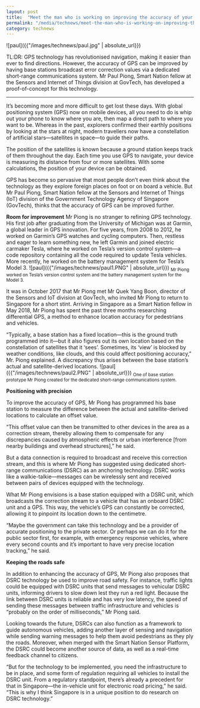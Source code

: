 ```yaml
---
layout: post
title:  "Meet the man who is working on improving the accuracy of your GPS system"
permalink: "/media/technews/meet-the-man-who-is-working-on-improving-the-accuracy-of-your-gps-system"
category: technews
---
```

![paul]({{"/images/technews/paul.jpg" | absolute_url}})

TL:DR: GPS technology has revolutionised navigation, making it easier than ever to find directions. However, the accuracy of GPS can be improved by having base stations broadcast error correction values via a dedicated short-range communications system. Mr Paul Piong, Smart Nation fellow at the Sensors and Internet of Things division at GovTech, has developed a proof-of-concept for this technology.

---

It’s becoming more and more difficult to get lost these days. With global positioning system (GPS) now on mobile devices, all you need to do is whip out your phone to know where you are, then map a direct path to where you want to be. Whereas in the past, explorers confirmed their earthly positions by looking at the stars at night, modern travellers now have a constellation of artificial stars—satellites in space—to guide their paths.

The position of the satellites is known because a ground station keeps track of them throughout the day. Each time you use GPS to navigate, your device is measuring its distance from four or more satellites. With some calculations, the position of your device can be obtained. 

GPS has become so pervasive that most people don’t even think about the technology as they explore foreign places on foot or on board a vehicle. But Mr Paul Piong, Smart Nation fellow at the Sensors and Internet of Things (IoT) division of the Government Technology Agency of Singapore (GovTech), thinks that the accuracy of GPS can be improved further.


**Room for improvement**
Mr Piong is no stranger to refining GPS technology. His first job after graduating from the University of Michigan was at Garmin, a global leader in GPS innovation. For five years, from 2008 to 2012, he worked on Garmin’s GPS watches and cycling computers. 
Then, restless and eager to learn something new, he left Garmin and joined electric carmaker Tesla, where he worked on Tesla’s version control system—a code repository containing all the code required to update Tesla vehicles. More recently, he worked on the battery management system for Tesla’s Model 3.
![paul]({{"/images/technews/paul1.PNG" | absolute_url}})
<sub>Mr Piong worked on Tesla’s version control system and the battery management system for the Model 3.</sub>

It was in October 2017 that Mr Piong met Mr Quek Yang Boon, director of the Sensors and IoT division at GovTech, who invited Mr Piong to return to Singapore for a short stint. Arriving in Singapore as a Smart Nation fellow in May 2018, Mr Piong has spent the past three months researching differential GPS, a method to enhance location accuracy for pedestrians and vehicles. 

“Typically, a base station has a fixed location—this is the ground truth programmed into it—but it also figures out its own location based on the constellation of satellites that it ‘sees’. Sometimes, its ‘view’ is blocked by weather conditions, like clouds, and this could affect positioning accuracy,” Mr. Piong explained. A discrepancy thus arises between the base station’s actual and satellite-derived locations.
![paul]({{"/images/technews/paul2.PNG" | absolute_url}})
<sub>One of base station prototype Mr Piong created for the dedicated short-range communications system.</sub>


**Positioning with precision**

To improve the accuracy of GPS, Mr Piong has programmed his base station to measure the difference between the actual and satellite-derived locations to calculate an offset value.

“This offset value can then be transmitted to other devices in the area as a correction stream, thereby allowing them to compensate for any discrepancies caused by atmospheric effects or urban interference [from nearby buildings and overhead structures],” he said.

But a data connection is required to broadcast and receive this correction stream, and this is where Mr Piong has suggested using dedicated short-range communications (DSRC) as an anchoring technology. DSRC works like a walkie-talkie—messages can be wirelessly sent and received between pairs of devices equipped with the technology. 

What Mr Piong envisions is a base station equipped with a DSRC unit, which broadcasts the correction stream to a vehicle that has an onboard DSRC unit and a GPS. This way, the vehicle’s GPS can constantly be corrected, allowing it to pinpoint its location down to the centimetre.

“Maybe the government can take this technology and be a provider of accurate positioning to the private sector. Or perhaps we can do it for the public sector first, for example, with emergency response vehicles, where every second counts and it’s important to have very precise location tracking,” he said.


**Keeping the roads safe**

In addition to enhancing the accuracy of GPS, Mr Piong also proposes that DSRC technology be used to improve road safety. For instance, traffic lights could be equipped with DSRC units that send messages to vehicular DSRC units, informing drivers to slow down lest they run a red light. Because the link between DSRC units is reliable and has very low latency, the speed of sending these messages between traffic infrastructure and vehicles is “probably on the order of milliseconds,” Mr Piong said.  

Looking towards the future, DSRCs can also function as a framework to guide autonomous vehicles, adding another layer of sensing and navigation while sending warning messages to help them avoid pedestrians as they ply the roads. Moreover, when merged with the Smart Nation Sensor Platform, the DSRC could become another source of data, as well as a real-time feedback channel to citizens. 

“But for the technology to be implemented, you need the infrastructure to be in place, and some form of regulation requiring all vehicles to install the DSRC unit. From a regulatory standpoint, there’s already a precedent for that in Singapore—the in-vehicle unit for electronic road pricing,” he said. “This is why I think Singapore is in a unique position to do research on DSRC technology.”
